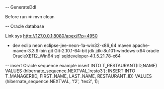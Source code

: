 
-- GenerateDdl

Before run => mvn clean


-- Oracle database

Link sys
http://127.0.0.1:8080/apex/f?p=4950


- dev
eclip neon eclipse-jee-neon-1a-win32-x86_64
maven apache-maven-3.3.9-bin
git Git-2.10.1-64-bit
jdk jdk-8u101-windows-x64
oracle OracleXE112_Win64
sql sqldeveloper-4.1.5.21.78-x64

-- insert Oracle sequence example
insert INTO T_RESTAURANT(ID,NAME) VALUES (hibernate_sequence.NEXTVAL,'resto3');
INSERT INTO T_MANAGER(ID, FIRST_NAME, LAST_NAME, RESTAURANT_ID) VALUES (hibernate_sequence.NEXTVAL, 'f2', 'tes2', 1);
